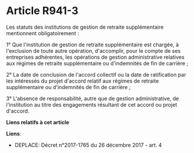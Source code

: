 # Article R941-3

Les statuts des institutions de gestion de retraite supplémentaire mentionnent obligatoirement :

1° Que l'institution de gestion de retraite supplémentaire est chargée, à l'exclusion de toute autre opération, d'accomplir,
pour le compte de ses entreprises adhérentes, les opérations de gestion administrative relatives aux régimes de retraite
supplémentaire ou d'indemnités de fin de carrière ;

2° La date de conclusion de l'accord collectif ou la date de ratification par les intéressés du projet d'accord relatif aux
régimes de retraite supplémentaire ou d'indemnités de fin de carrière ;

3° L'absence de responsabilité, autre que de gestion administrative, de l'institution au titre des engagements résultant de
cet accord ou projet d'accord.

**Liens relatifs à cet article**

**Liens**:

  - DEPLACE: Décret n°2017-1765 du 26 décembre 2017 - art. 4
